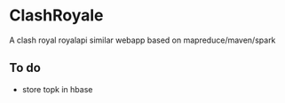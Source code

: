 # ClashRoyale

A clash royal royalapi similar webapp based on mapreduce/maven/spark

## To do

<!-- - change avg to / nbwins and remove avguses -->
<!-- - implement doubles in filter  -->
<!-- - fix avg error results -->
<!-- - topk json in format -->
<!-- - implement new ratio stat -->
<!-- - implement granularity in stats -->
<!-- - add combiner when possible -->

- store topk in hbase

